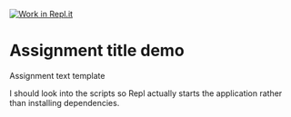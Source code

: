 [![Work in Repl.it](https://classroom.github.com/assets/work-in-replit-14baed9a392b3a25080506f3b7b6d57f295ec2978f6f33ec97e36a161684cbe9.svg)](https://classroom.github.com/online_ide?assignment_repo_id=3757680&assignment_repo_type=AssignmentRepo)
# Assignment title demo

Assignment text template

I should look into the scripts so Repl actually starts the application rather than installing dependencies.
